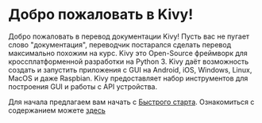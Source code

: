 # Добро пожаловать в Kivy!
Добро пожаловать в перевод документации Kivy! Пусть вас не пугает слово "документация", переводчик постарался сделать перевод максимально похожим на курс.
Kivy это Open-Source фреймворк для кроссплатформенной разработки на Python 3. Kivy даёт возможность создать и запустить приложения с GUI на Android, iOS, Windows, Linux, MacOS и даже Raspbian.
Kivy предоставляет набор инструментов для построения GUI и работы с API устройства.

Для начала предлагаем вам начать с [Быстрого старта](https://github.com/Androthon/kivy-docs-ru/getting-started-00.md).
Ознакомиться с содержанием можете [здесь](https://github.com/Androthon/kivy-docs-ru/programming-guide-00.md)
